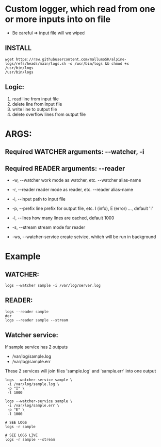 # Custom logger, which read from one or more inputs into on file
- Be careful => input file will we wiped

## INSTALL
```shell
wget https://raw.githubusercontent.com/mallumoSK/alpine-logs/refs/heads/main/logs.sh -o /usr/bin/logs && chmod +x /usr/bin/logs
/usr/bin/logs
```
## Logic: 
1. read line from input file
2. delete line from input file
3. write line to output file
4. delete overflow lines from output file

# ARGS:
## Required WATCHER arguments: --watcher, -i
## Required READER arguments: --reader

-  -w, --watcher  work mode as watcher, etc. --watcher alias-name
-  -r, --reader reader mode as reader, etc. --reader alias-name
-  -i, --input  path to input file
-  -p, --prefix line prefix for output file, etc. I (info), E (error) ..., default 'I'
-  -l, --lines  how many lines are cached, default 1000
-  -s, --stream stream mode for reader

-  -ws, --watcher-service 	 create setvice, whitch will be run in background

# Example
## WATCHER:
```shell
logs --watcher sample -i /var/log/server.log
```
## READER:
```shell
logs --reader sample
#or
logs --reader sample --stream
```

## Watcher service:
If sample service has 2 outputs
- /var/log/sample.log
- /var/log/sample.err
  
These 2 services will join files 'sample.log' and 'sample.err' into one output

```shell
logs --watcher-service sample \ 
 -i /var/log/sample.log \ 
 -p "I" \ 
 -l 1000 

logs --watcher-service sample \ 
 -i /var/log/sample.err \ 
 -p "E" \ 
 -l 1000 

# SEE LOGS 
logs -r sample

# SEE LOGS LIVE
logs -r sample --stream
```

